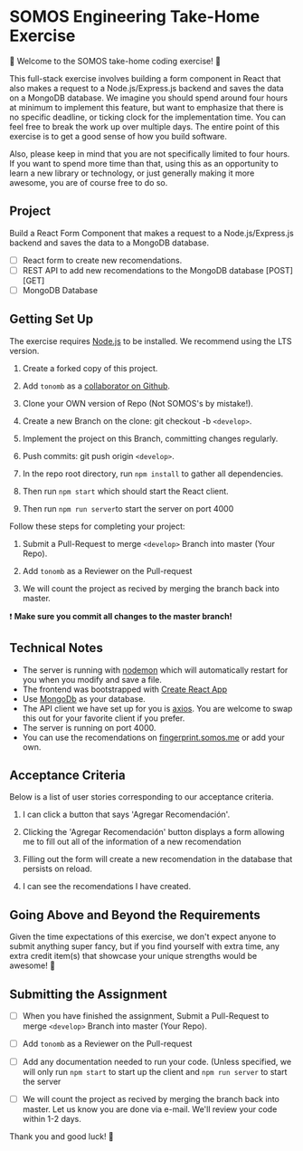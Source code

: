 # SOMOS Engineering Take-Home Exercise

💫 Welcome to the SOMOS take-home coding exercise! 🎉

This full-stack exercise involves building a form component in React that also makes a request to a Node.js/Express.js backend and saves the data on a MongoDB database. We imagine you should spend around four hours at minimum to implement this feature, but want to emphasize that there is no specific deadline, or ticking clock for the implementation time. You can feel free to break the work up over multiple days. The entire point of this exercise is to get a good sense of how you build software.

Also, please keep in mind that you are not specifically limited to four hours. If you want to spend more time than that, using this as an opportunity to learn a new library or technology, or just generally making it more awesome, you are of course free to do so.

## Project

Build a React Form Component that makes a request to a Node.js/Express.js backend and saves the data to a MongoDB database.

- [ ] React form to create new recomendations.
- [ ] REST API to add new recomendations to the MongoDB database [POST] [GET]
- [ ] MongoDB Database

## Getting Set Up

The exercise requires [Node.js](https://nodejs.org/en/) to be installed. We recommend using the LTS version.


1. Create a forked copy of this project.

1. Add `tonomb` as a [collaborator on Github](https://docs.github.com/en/account-and-profile/setting-up-and-managing-your-github-user-account/managing-access-to-your-personal-repositories/inviting-collaborators-to-a-personal-repository).

1. Clone your OWN version of Repo (Not SOMOS's by mistake!).

1. Create a new Branch on the clone: git checkout -b `<develop>`.

1. Implement the project on this Branch, committing changes regularly.

1. Push commits: git push origin `<develop>`.

1. In the repo root directory, run `npm install` to gather all dependencies.

1. Then run `npm start` which should start the React client.

1. Then run `npm run server`to start the server on port 4000

Follow these steps for completing your project:

1. Submit a Pull-Request to merge `<develop>` Branch into master (Your  Repo).

1. Add `tonomb` as a Reviewer on the Pull-request

1. We will count the project as recived by  merging the branch back into master.


❗️ **Make sure you commit all changes to the master branch!**

## Technical Notes

- The server is running with [nodemon](https://nodemon.io/) which will automatically restart for you when you modify and save a file.
- The frontend was bootstrapped with [Create React App](https://facebook.github.io/create-react-app/docs/getting-started)
- Use [MongoDb](https://www.mongodb.com/) as your database.
- The API client we have set up for you is [axios](https://github.com/axios/axios). You are welcome to swap this out for your favorite client if you prefer.
- The server is running on port 4000.
- You can use the recomendations on [fingerprint.somos.me](https://fingerprint.somos.me) or add your own.

## Acceptance Criteria

Below is a list of user stories corresponding to our acceptance criteria.

1. I can click a button that says 'Agregar Recomendación'.

1. Clicking the 'Agregar Recomendación' button displays a form allowing me to fill out all of the information of a new recomendation 

1. Filling out the form will create a new recomendation in the database that persists on reload.

1. I can see the recomendations I have created.

## Going Above and Beyond the Requirements

Given the time expectations of this exercise, we don't expect anyone to submit anything super fancy, but if you find yourself with extra time, any extra credit item(s) that showcase your unique strengths would be awesome! 🙌

## Submitting the Assignment

- [ ] When you have finished the assignment, Submit a Pull-Request to merge `<develop>` Branch into master (Your  Repo).

- [ ] Add `tonomb` as a Reviewer on the Pull-request 

- [ ] Add any documentation needed to run your code. (Unless specified, we will only run `npm start` to start up the client and `npm run server` to start the server

- [ ] We will count the project as recived by  merging the branch back into master. Let us know you are done via e-mail. We'll review your code within 1-2 days.

Thank you and good luck! 🙏
